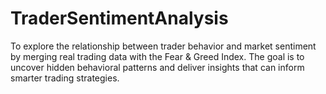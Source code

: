 # TraderSentimentAnalysis
To explore the relationship between trader behavior and market sentiment by merging real trading data with the Fear &amp; Greed Index. The goal is to uncover hidden behavioral patterns and deliver insights that can inform smarter trading strategies.
